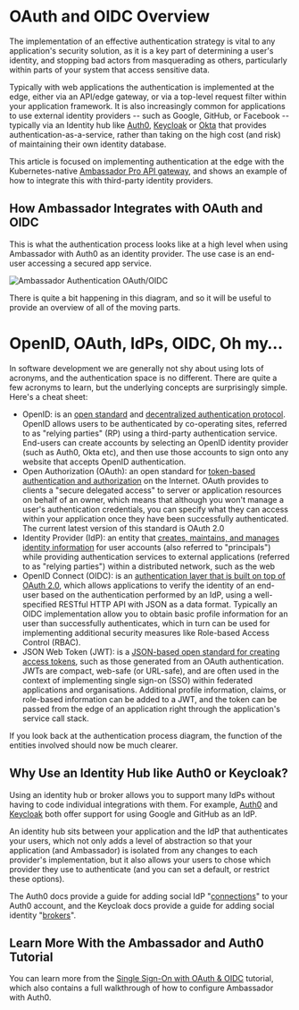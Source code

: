 # OAuth and OIDC Overview

The implementation of an effective authentication strategy is vital to any application's security solution, as it is a key part of determining a user's identity, and stopping bad actors from masquerading as others, particularly within parts of your system that access sensitive data.

Typically with web applications the authentication is implemented at the edge, either via an API/edge gateway, or via a top-level request filter within your application framework. It is also increasingly common for applications to use external identity providers -- such as Google, GitHub, or Facebook -- typically via an Identity hub like [Auth0](https://auth0.com/), [Keycloak](https://www.keycloak.org/) or [Okta](https://www.okta.com/) that provides authentication-as-a-service, rather than taking on the high cost (and risk) of maintaining their own identity database.

This article is focused on implementing authentication at the edge with the Kubernetes-native [Ambassador Pro API gateway](https://www.getambassador.io/pro/), and shows an example of how to integrate this with third-party identity providers.

## How Ambassador Integrates with OAuth and OIDC

This is what the authentication process looks like at a high level when using Ambassador with Auth0 as an identity provider. The use case is an end-user accessing a secured app service.

![Ambassador Authentication OAuth/OIDC](../../doc-images/ambassador_oidc_flow.jpg)

There is quite a bit happening in this diagram, and so it will be useful to provide an overview of all of the moving parts.

# OpenID, OAuth, IdPs, OIDC, Oh my…

In software development we are generally not shy about using lots of acronyms, and the authentication space is no different. There are quite a few acronyms to learn, but the underlying concepts are surprisingly simple. Here's a cheat sheet:

*   OpenID: is an [open standard](https://openid.net/) and [decentralized authentication protocol](https://en.wikipedia.org/wiki/OpenID). OpenID allows users to be authenticated by co-operating sites, referred to as "relying parties" (RP) using a third-party authentication service. End-users can create accounts by selecting an OpenID identity provider (such as Auth0, Okta etc), and then use those accounts to sign onto any website that accepts OpenID authentication.
*   Open Authorization (OAuth): an open standard for [token-based authentication and authorization](https://oauth.net/) on the Internet. OAuth provides to clients a "secure delegated access" to server or application resources on behalf of an owner, which means that although you won't manage a user's authentication credentials, you can specify what they can access within your application once they have been successfully authenticated. The current latest version of this standard is OAuth 2.0
*   Identity Provider (IdP): an entity that [creates, maintains, and manages identity information](https://en.wikipedia.org/wiki/Identity_provider) for user accounts (also referred to "principals") while providing authentication services to external applications (referred to as "relying parties") within a distributed network, such as the web
*   OpenID Connect (OIDC): is an [authentication layer that is built on top of OAuth 2.0](https://openid.net/connect/), which allows applications to verify the identity of an end-user based on the authentication performed by an IdP, using a well-specified RESTful HTTP API with JSON as a data format. Typically an OIDC implementation allow you to obtain basic profile information for an user than successfully authenticates, which in turn can be used for implementing additional security measures like Role-based Access Control (RBAC).
*   JSON Web Token (JWT): is a [JSON-based open standard for creating access tokens](https://jwt.io/), such as those generated from an OAuth authentication. JWTs are compact, web-safe (or URL-safe), and are often used in the context of implementing single sign-on (SSO) within federated applications and organisations. Additional profile information, claims, or role-based information can be added to a JWT, and the token can be passed from the edge of an application right through the application's service call stack.

If you look back at the authentication process diagram, the function of the entities involved should now be much clearer.

## Why Use an Identity Hub like Auth0 or Keycloak?

Using an identity hub or broker allows you to support many IdPs without having to code individual integrations with them. For example, [Auth0](https://auth0.com/docs/identityproviders) and [Keycloak](https://www.keycloak.org/docs/2.5/server_admin/topics/identity-broker/social-login.html) both offer support for using Google and GitHub as an IdP.

An identity hub sits between your application and the IdP that authenticates your users, which not only adds a level of abstraction so that your application (and Ambassador) is isolated from any changes to each provider's implementation, but it also allows your users to chose which provider they use to authenticate (and you can set a default, or restrict these options).

The Auth0 docs provide a guide for adding social IdP "[connections](https://auth0.com/docs/identityproviders)" to your Auth0 account, and the Keycloak docs provide a guide for adding social identity "[brokers](https://www.keycloak.org/docs/2.5/server_admin/topics/identity-broker/social-login.html)".

## Learn More With the Ambassador and Auth0 Tutorial
You can learn more from the [Single Sign-On with OAuth & OIDC](/user-guide/oauth-oidc-auth) tutorial, which also contains a full walkthrough of how to configure Ambassador with Auth0.

